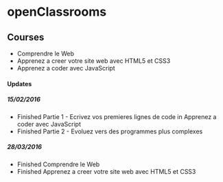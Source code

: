 # openClassrooms

## Courses
- Comprendre le Web
- Apprenez a creer votre site web avec HTML5 et CSS3
- Apprenez a coder avec JavaScript

#### Updates
##### 15/02/2016
- Finished Partie 1 - Ecrivez vos premieres lignes de code in Apprenez a coder avec JavaScript
- Finished Partie 2 - Evoluez vers des programmes plus complexes

##### 28/03/2016
- Finished Comprendre le Web
- Finished Apprenez a creer votre site web avec HTML5 et CSS3
